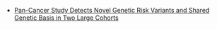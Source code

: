 
* [Pan-Cancer Study Detects Novel Genetic Risk Variants and Shared Genetic Basis in Two Large Cohorts](https://www.biorxiv.org/content/10.1101/635367v2.full)
